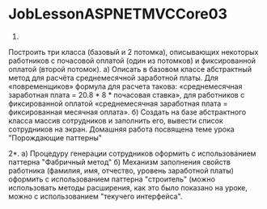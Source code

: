 # JobLessonASPNETMVCCore03

1.
Построить три класса (базовый и 2 потомка), описывающих некоторых работников с почасовой оплатой (один из потомков) и фиксированной оплатой (второй потомок). а) Описать в базовом классе абстрактный метод для расчёта среднемесячной заработной платы. Для «повременщиков» формула для расчета такова: «среднемесячная заработная плата = 20.8 * 8 * почасовая ставка», для работников с фиксированной оплатой «среднемесячная заработная плата = фиксированная месячная оплата». б) Создать на базе абстрактного класса массив сотрудников и заполнить его, вывести список сотрудников на экран.
Домашняя работа посвящена теме урока "Порождающие паттерны"

2*.
a) Процедуру генерации сотрудников оформить с использованием паттерна "Фабричный метод"
б) Механизм заполнения свойств работника (фамилия, имя, отчество, уровень заработной платы) оформить с использованием паттерна "строитель" (можно использовать методы расширения,
как это было показано на уроке, можно с использованием "текучего интерфейса".